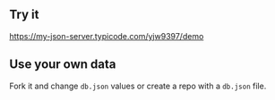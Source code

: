 ## Try it

https://my-json-server.typicode.com/yjw9397/demo

## Use your own data

Fork it and change `db.json` values or create a repo with a `db.json` file.
